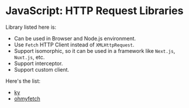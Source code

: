 # JavaScript: HTTP Request Libraries

Library listed here is:

- Can be used in Browser and Node.js environment.
- Use `Fetch` HTTP Client instead of `XMLHttpRequest`.
- Support isomorphic, so it can be used in a framework like `Next.js`, `Nuxt.js`, etc.
- Support interceptor.
- Support custom client.

Here's the list:

- [ky](https://github.com/sindresorhus/ky)
- [ohmyfetch](https://github.com/unjs/ohmyfetch)
